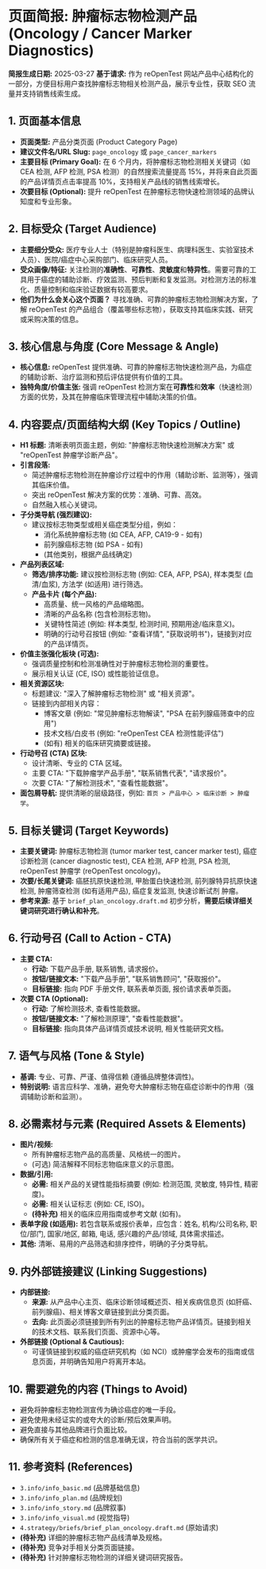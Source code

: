 # 页面简报: 肿瘤标志物检测产品 (Oncology / Cancer Marker Diagnostics)

**简报生成日期:** 2025-03-27
**基于请求:** 作为 reOpenTest 网站产品中心结构化的一部分，方便目标用户查找肿瘤标志物相关检测产品，展示专业性，获取 SEO 流量并支持销售线索生成。

## 1. 页面基本信息

*   **页面类型:** 产品分类页面 (Product Category Page)
*   **建议文件名/URL Slug:** `page_oncology` 或 `page_cancer_markers`
*   **主要目标 (Primary Goal):** 在 6 个月内，将肿瘤标志物检测相关关键词（如 CEA 检测, AFP 检测, PSA 检测）的自然搜索流量提高 15%，并将来自此页面的产品详情页点击率提高 10%，支持相关产品线的销售线索增长。
*   **次要目标 (Optional):** 提升 reOpenTest 在肿瘤标志物快速检测领域的品牌认知度和专业形象。

## 2. 目标受众 (Target Audience)

*   **主要细分受众:** 医疗专业人士（特别是肿瘤科医生、病理科医生、实验室技术人员）、医院/癌症中心采购部门、临床研究人员。
*   **受众画像/特征:** 关注检测的**准确性**、**可靠性**、**灵敏度**和**特异性**。需要可靠的工具用于癌症的辅助诊断、疗效监测、预后判断和复发监测。对检测方法的标准化、质量控制和临床验证数据有较高要求。
*   **他们为什么会关心这个页面？** 寻找准确、可靠的肿瘤标志物检测解决方案，了解 reOpenTest 的产品组合（覆盖哪些标志物），获取支持其临床实践、研究或采购决策的信息。

## 3. 核心信息与角度 (Core Message & Angle)

*   **核心信息:** reOpenTest 提供准确、可靠的肿瘤标志物快速检测产品，为癌症的辅助诊断、治疗监测和预后评估提供有价值的工具。
*   **独特角度/价值主张:** 强调 reOpenTest 检测方案在**可靠性**和**效率**（快速检测）方面的优势，及其在肿瘤临床管理流程中辅助决策的价值。

## 4. 内容要点/页面结构大纲 (Key Topics / Outline)

*   **H1 标题:** 清晰表明页面主题，例如: "肿瘤标志物快速检测解决方案" 或 "reOpenTest 肿瘤学诊断产品"。
*   **引言段落:**
    *   简述肿瘤标志物检测在肿瘤诊疗过程中的作用（辅助诊断、监测等），强调其临床价值。
    *   突出 reOpenTest 解决方案的优势：准确、可靠、高效。
    *   自然融入核心关键词。
*   **子分类导航 (强烈建议):**
    *   建议按标志物类型或相关癌症类型分组，例如：
        *   消化系统肿瘤标志物 (如 CEA, AFP, CA19-9 - 如有)
        *   前列腺癌标志物 (如 PSA - 如有)
        *   (其他类别，根据产品线确定)
*   **产品列表区域:**
    *   **筛选/排序功能:** 建议按检测标志物 (例如: CEA, AFP, PSA), 样本类型 (血清/血浆), 方法学 (如适用) 进行筛选。
    *   **产品卡片 (每个产品):**
        *   高质量、统一风格的产品缩略图。
        *   清晰的产品名称 (包含检测标志物)。
        *   关键特性简述 (例如: 样本类型, 检测时间, 预期用途/临床意义)。
        *   明确的行动号召按钮 (例如: "查看详情", "获取说明书")，链接到对应的产品详情页。
*   **价值主张强化板块 (可选):**
    *   强调质量控制和检测准确性对于肿瘤标志物检测的重要性。
    *   展示相关认证 (CE, ISO) 或性能验证信息。
*   **相关资源区块:**
    *   标题建议: "深入了解肿瘤标志物检测" 或 "相关资源"。
    *   链接到内部相关内容：
        *   博客文章 (例如: "常见肿瘤标志物解读", "PSA 在前列腺癌筛查中的应用")
        *   技术文档/白皮书 (例如: "reOpenTest CEA 检测性能评估")
        *   (如有) 相关的临床研究摘要或链接。
*   **行动号召 (CTA) 区块:**
    *   设计清晰、专业的 CTA 区域。
    *   主要 CTA: "下载肿瘤学产品手册", "联系销售代表", "请求报价"。
    *   次要 CTA: "了解检测技术", "查看性能数据"。
*   **面包屑导航:** 提供清晰的层级路径，例如: `首页 > 产品中心 > 临床诊断 > 肿瘤学`。

## 5. 目标关键词 (Target Keywords)

*   **主要关键词:** 肿瘤标志物检测 (tumor marker test, cancer marker test), 癌症诊断检测 (cancer diagnostic test), CEA 检测, AFP 检测, PSA 检测, reOpenTest 肿瘤学 (reOpenTest oncology)。
*   **次要/长尾关键词:** 癌胚抗原快速检测, 甲胎蛋白快速检测, 前列腺特异抗原快速检测, 肿瘤筛查检测 (如有适用产品), 癌症复发监测, 快速诊断试剂 肿瘤。
*   **参考来源:** 基于 `brief_plan_oncology.draft.md` 初步分析，**需要后续详细关键词研究进行确认和补充**。

## 6. 行动号召 (Call to Action - CTA)

*   **主要 CTA:**
    *   **行动:** 下载产品手册, 联系销售, 请求报价。
    *   **按钮/链接文本:** "下载产品手册", "联系销售顾问", "获取报价"。
    *   **目标链接:** 指向 PDF 手册文件, 联系表单页面, 报价请求表单页面。
*   **次要 CTA (Optional):**
    *   **行动:** 了解检测技术, 查看性能数据。
    *   **按钮/链接文本:** "了解检测原理", "查看性能数据"。
    *   **目标链接:** 指向具体产品详情页或技术说明, 相关性能研究文档。

## 7. 语气与风格 (Tone & Style)

*   **基调:** 专业、可靠、严谨、值得信赖 (遵循品牌整体调性)。
*   **特别说明:** 语言应科学、准确，避免夸大肿瘤标志物在癌症诊断中的作用（强调辅助诊断和监测）。

## 8. 必需素材与元素 (Required Assets & Elements)

*   **图片/视频:**
    *   所有肿瘤标志物产品的高质量、风格统一的图片。
    *   (可选) 简洁解释不同标志物临床意义的示意图。
*   **数据/引用:**
    *   **必需:** 相关产品的关键性能指标摘要 (例如: 检测范围, 灵敏度, 特异性, 精密度)。
    *   **必需:** 相关认证标志 (例如: CE, ISO)。
    *   **(待补充)** 相关的临床应用指南或参考文献 (如有)。
*   **表单字段 (如适用):** 若包含联系或报价表单，应包含：姓名, 机构/公司名称, 职位/部门, 国家/地区, 邮箱, 电话, 感兴趣的产品/领域, 具体需求描述。
*   **其他:** 清晰、易用的产品筛选和排序控件，明确的子分类导航。

## 9. 内外部链接建议 (Linking Suggestions)

*   **内部链接:**
    *   **来源:** 从产品中心主页、临床诊断领域概述页、相关疾病信息页 (如肝癌、前列腺癌)、相关博客文章链接到此分类页面。
    *   **去向:** 此页面必须链接到所有列出的肿瘤标志物产品详情页。链接到相关的技术文档、联系我们页面、资源中心等。
*   **外部链接 (Optional & Cautious):**
    *   可谨慎链接到权威的癌症研究机构（如 NCI）或肿瘤学会发布的指南或信息页面，并明确告知用户将离开本站。

## 10. 需要避免的内容 (Things to Avoid)

*   避免将肿瘤标志物检测宣传为确诊癌症的唯一手段。
*   避免使用未经证实的或夸大的诊断/预后效果声明。
*   避免直接与其他品牌进行负面比较。
*   确保所有关于癌症和检测的信息准确无误，符合当前的医学共识。

## 11. 参考资料 (References)

*   `3.info/info_basic.md` (品牌基础信息)
*   `3.info/info_plan.md` (品牌规划)
*   `3.info/info_story.md` (品牌叙事)
*   `3.info/info_visual.md` (视觉指导)
*   `4.strategy/briefs/brief_plan_oncology.draft.md` (原始请求)
*   **(待补充)** 详细的肿瘤标志物产品线清单及规格。
*   **(待补充)** 竞争对手相关分类页面链接。
*   **(待补充)** 针对肿瘤标志物检测的详细关键词研究报告。
